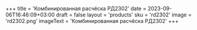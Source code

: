 +++
title = 'Комбинированная расчёска РД2302'
date = 2023-09-06T16:46:09+03:00
draft = false
layout = 'products'
sku = 'rd2302'
image = 'rd2302.png'
imageText = 'Комбинированная расчёска РД2302'
+++
